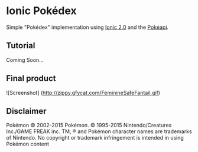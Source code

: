 # Ionic Pokédex
Simple "Pokédex" implementation using [Ionic 2.0](http://ionicframework.com/docs/v2/) and the [Pokéapi](http://pokeapi.co/).

## Tutorial
Coming Soon...

## Final product
![Screenshot] (http://zippy.gfycat.com/FeminineSafeFantail.gif)

## Disclaimer
Pokémon © 2002-2015 Pokémon. © 1995-2015 Nintendo/Creatures Inc./GAME FREAK inc. TM, ® and Pokémon character names are trademarks of Nintendo.
No copyright or trademark infringement is intended in using Pokémon content

